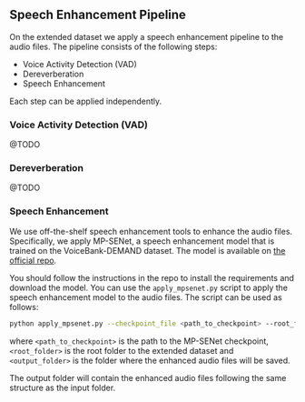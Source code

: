 ## Speech Enhancement Pipeline

On the extended dataset we apply a speech enhancement pipeline to the audio files. The pipeline consists of the following steps:
- Voice Activity Detection (VAD)
- Dereverberation
- Speech Enhancement

Each step can be applied independently.

### Voice Activity Detection (VAD)

@TODO

### Dereverberation

@TODO

### Speech Enhancement

We use off-the-shelf speech enhancement tools to enhance the audio files. Specifically, we apply MP-SENet, a speech enhancement model that is trained on the VoiceBank-DEMAND dataset. The model is available on [the official repo](https://github.com/yxlu-0102/MP-SENet).

You should follow the instructions in the repo to install the requirements and download the model. You can use the `apply_mpsenet.py` script to apply the speech enhancement model to the audio files. The script can be used as follows:

```bash
python apply_mpsenet.py --checkpoint_file <path_to_checkpoint> --root_folder <root_folder> --output_folder <output_folder>
```

where `<path_to_checkpoint>` is the path to the MP-SENet checkpoint, `<root_folder>` is the root folder to the extended dataset and `<output_folder>` is the folder where the enhanced audio files will be saved.

The output folder will contain the enhanced audio files following the same structure as the input folder.